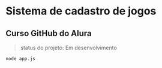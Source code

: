 <h1>Sistema de cadastro de jogos</h1>
<h2>Curso GitHub do Alura</h2>

> status do projeto: Em desenvolvimento

```
node app.js
```
